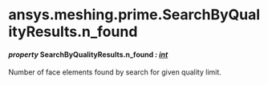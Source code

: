 <a id="ansys-meshing-prime-searchbyqualityresults-n-found"></a>

# ansys.meshing.prime.SearchByQualityResults.n_found

<a id="ansys.meshing.prime.SearchByQualityResults.n_found"></a>

#### *property* SearchByQualityResults.n_found *: [int](https://docs.python.org/3.11/library/functions.html#int)*

Number of face elements found by search for given quality limit.

<!-- !! processed by numpydoc !! -->
